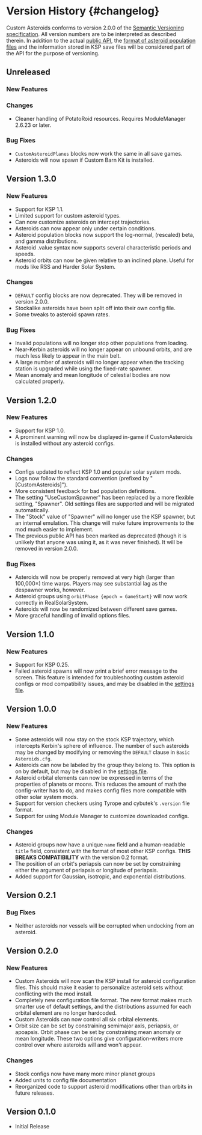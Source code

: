 Version History                         {#changelog}
============

Custom Asteroids conforms to version 2.0.0 of the [Semantic Versioning specification](http://semver.org/spec/v2.0.0.html). 
All version numbers are to be interpreted as described therein. In addition to the actual [public API](http://starstrider42.github.io/Custom-Asteroids/), the [format of asteroid population files](http://starstrider42.github.io/Custom-Asteroids/newbelts.html) and the information stored in KSP save files will be considered part of the API for the purpose of versioning.

Unreleased
------------

### New Features


### Changes

* Cleaner handling of PotatoRoid resources. Requires ModuleManager 2.6.23 or later.

### Bug Fixes

* `CustomAsteroidPlanes` blocks now work the same in all save games.
* Asteroids will now spawn if Custom Barn Kit is installed.

Version 1.3.0
------------

### New Features

* Support for KSP 1.1.
* Limited support for custom asteroid types.
* Can now customize asteroids on intercept trajectories.
* Asteroids can now appear only under certain conditions.
* Asteroid population blocks now support the log-normal, (rescaled) beta, and gamma distributions.
* Asteroid .value syntax now supports several characteristic periods and speeds.
* Asteroid orbits can now be given relative to an inclined plane. Useful for mods like RSS and Harder Solar System.

### Changes

* `DEFAULT` config blocks are now deprecated. They will be removed in version 2.0.0.
* Stockalike asteroids have been split off into their own config file.
* Some tweaks to asteroid spawn rates.

### Bug Fixes

* Invalid populations will no longer stop other populations from loading.
* Near-Kerbin asteroids will no longer appear on unbound orbits, and are much less likely to appear in the main belt.
* A large number of asteroids will no longer appear when the tracking station is upgraded while using the fixed-rate spawner.
* Mean anomaly and mean longitude of celestial bodies are now calculated properly.

Version 1.2.0
------------

### New Features

* Support for KSP 1.0.
* A prominent warning will now be displayed in-game if CustomAsteroids is installed without any asteroid configs.

### Changes

* Configs updated to reflect KSP 1.0 and popular solar system mods.
* Logs now follow the standard convention (prefixed by "[CustomAsteroids]").
* More consistent feedback for bad population definitions.
* The setting "UseCustomSpawner" has been replaced by a more flexible setting, "Spawner". Old settings files are supported and will be migrated automatically.
* The "Stock" value of "Spawner" will no longer use the KSP spawner, but an internal emulation. This change will make future improvements to the mod much easier to implement.
* The previous public API has been marked as deprecated (though it is unlikely that anyone was using it, as it was never finished). It will be removed in version 2.0.0.

### Bug Fixes

* Asteroids will now be properly removed at very high (larger than 100,000×) time warps. Players may see substantial lag as the despawner works, however.
* Asteroid groups using `orbitPhase {epoch = GameStart}` will now work correctly in RealSolarSystem.
* Asteroids will now be randomized between different save games.
* More graceful handling of invalid options files.

Version 1.1.0
------------

### New Features

* Support for KSP 0.25.
* Failed asteroid spawns will now print a brief error message to the screen. This feature is intended for troubleshooting custom asteroid configs or mod compatibility issues, and may be disabled in the [settings file](http://starstrider42.github.io/Custom-Asteroids/options.html).

Version 1.0.0
------------

### New Features

* Some asteroids will now stay on the stock KSP trajectory, which intercepts Kerbin's sphere of influence. The number of such asteroids may be changed by modifying or removing the `DEFAULT` clause in `Basic Asteroids.cfg`.
* Asteroids can now be labeled by the group they belong to. This option is on by default, but may be disabled in the [settings file](http://starstrider42.github.io/Custom-Asteroids/options.html).
* Asteroid orbital elements can now be expressed in terms of the properties of planets or moons. This reduces the amount of math the config-writer has to do, and makes config files more compatible with other solar system mods.
* Support for version checkers using Tyrope and cybutek's `.version` file format.
* Support for using Module Manager to customize downloaded configs.

### Changes

* Asteroid groups now have a unique `name` field and a human-readable `title` field, consistent with the format of most other KSP configs. **THIS BREAKS COMPATIBILITY** with the version 0.2 format.
* The position of an orbit's periapsis can now be set by constraining either the argument of periapsis or longitude of periapsis.
* Added support for Gaussian, isotropic, and exponential distributions.

Version 0.2.1
------------

### Bug Fixes

* Neither asteroids nor vessels will be corrupted when undocking from an asteroid.

Version 0.2.0
------------

### New Features

* Custom Asteroids will now scan the KSP install for asteroid configuration files. This should make it easier to personalize asteroid sets without conflicting with the mod install.
* Completely new configuration file format. The new format makes much smarter use of default settings, and the distributions assumed for each orbital element are no longer hardcoded.
* Custom Asteroids can now control all six orbital elements.
* Orbit size can be set by constraining semimajor axis, periapsis, or apoapsis. Orbit phase can be set by constraining mean anomaly or mean longitude. These two options give configuration-writers more control over where asteroids will and won't appear.

### Changes

* Stock configs now have many more minor planet groups
* Added units to config file documentation
* Reorganized code to support asteroid modifications other than orbits in future releases.

Version 0.1.0
------------
* Initial Release

